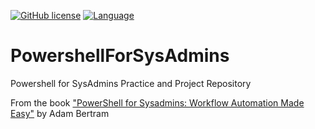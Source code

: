 [![GitHub license](https://img.shields.io/badge/license-MIT-green.svg)](https://raw.githubusercontent.com/lotspaih/dicePy8k/master/LICENSE) [![Language](https://img.shields.io/badge/language-powershell-blue.svg)](https://github.com/powershell/powershell)

# PowershellForSysAdmins
Powershell for SysAdmins Practice and Project Repository 

From the book ["PowerShell for Sysadmins: Workflow Automation Made Easy"](https://nostarch.com/powershellsysadmins) by Adam Bertram
